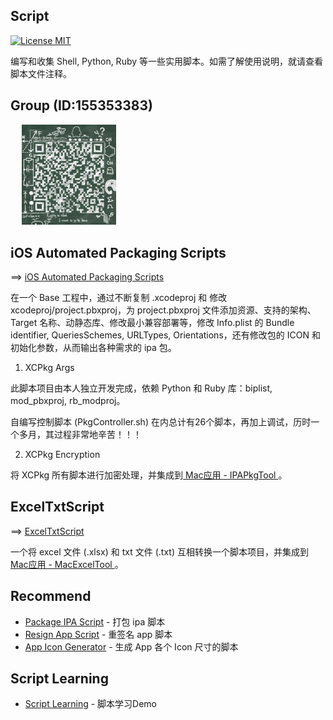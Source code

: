 ## Script

[![License MIT](https://img.shields.io/badge/license-MIT-green.svg?style=flat)](LICENSE)&nbsp;

编写和收集 Shell, Python, Ruby 等一些实用脚本。如需了解使用说明，就请查看脚本文件注释。


## Group (ID:155353383)

<div align=left>
&emsp; <img src="https://github.com/chenxing640/Script/raw/master/images/qq155353383.jpg" width="30%" />
</div>


## iOS Automated Packaging Scripts

==> [iOS Automated Packaging Scripts](https://github.com/chenxing640/Script/tree/master/iOS%20Automated%20Packaging%20Scripts)

在一个 Base 工程中，通过不断复制 .xcodeproj 和 修改 xcodeproj/project.pbxproj，为 project.pbxproj 文件添加资源、支持的架构、Target 名称、动静态库、修改最小兼容部署等，修改 Info.plist 的 Bundle identifier, QueriesSchemes, URLTypes, Orientations，还有修改包的 ICON 和初始化参数，从而输出各种需求的 ipa 包。

1. XCPkg Args 

此脚本项目由本人独立开发完成，依赖 Python 和 Ruby 库：biplist, mod_pbxproj, rb_modproj。

自编写控制脚本 (PkgController.sh) 在内总计有26个脚本，再加上调试，历时一个多月，其过程非常地辛苦！！！

2. XCPkg Encryption

将 XCPkg 所有脚本进行加密处理，并集成到[ Mac应用 - IPAPkgTool ](https://github.com/chenxing640/IPAPkgTool)。


## ExcelTxtScript

==> [ExcelTxtScript](https://github.com/chenxing640/Script/tree/master/ExcelTxtScript)

一个将 excel 文件 (.xlsx) 和 txt 文件 (.txt) 互相转换一个脚本项目，并集成到[ Mac应用 - MacExcelTool ](https://github.com/chenxing640/MacExcelTool)。


## Recommend

- [Package IPA Script](https://github.com/chenxing640/Script/blob/master/Shell/DYFPackageUtils.sh) - 打包 ipa 脚本
- [Resign App Script](https://github.com/chenxing640/Script/blob/master/Shell/DYFCodesign.sh) - 重签名 app 脚本
- [App Icon Generator](https://github.com/chenxing640/Script/blob/master/Shell/DYFICONMaker.sh) - 生成 App 各个 Icon 尺寸的脚本


## Script Learning
 
 - [Script Learning](https://github.com/chenxing640/Script/tree/master/Script%20Learning) - 脚本学习Demo
